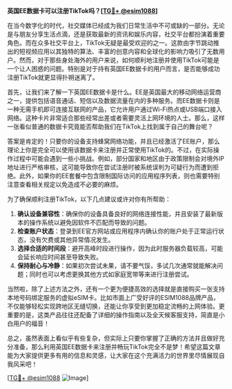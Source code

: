 **英国EE数据卡可以注册TikTok吗？[[TG💪+ @esim1088](https://t.me/s/esim1088)]**

在当今数字化的时代，社交媒体已经成为我们日常生活中不可或缺的一部分。无论是与朋友分享生活点滴，还是获取最新的资讯和娱乐内容，社交平台都扮演着重要角色。而在众多社交平台上，TikTok无疑是最受欢迎的之一。这款由字节跳动推出的短视频应用以其独特的算法、丰富的创意内容和全球化的影响力吸引了无数用户。然而，对于那些身处海外的用户来说，如何顺利地注册并使用TikTok可能是一个让人困惑的问题。特别是对于持有英国EE数据卡的用户而言，是否能够成功注册TikTok就更显得扑朔迷离了。

首先，让我们来了解一下英国EE数据卡是什么。EE是英国最大的移动网络运营商之一，提供包括语音通话、短信以及数据流量在内的多种服务。而EE数据卡则是一种无需手机即可连接互联网的产品，它允许用户通过Wi-Fi热点或USB端口接入网络。这种卡片非常适合那些经常出差或者需要灵活上网环境的人士。那么，这样一张看似普通的数据卡究竟能否帮助我们在TikTok上找到属于自己的舞台呢？

答案是肯定的！只要你的设备支持蜂窝网络功能，并且已经激活了EE账户，那么理论上你是完全可以使用该数据卡来注册并正常使用TikTok的。不过，在实际操作过程中可能会遇到一些小挑战。例如，部分国家和地区由于政策限制会对境外IP地址进行严格审核，这可能导致你在尝试注册时被系统误判为可疑行为而遭到拒绝。此外，如果你的EE套餐中包含限制国际访问的应用程序列表，则也需要特别注意查看相关规定以免造成不必要的麻烦。

为了确保顺利注册TikTok，以下几点建议或许对你有所帮助：

1. **确认设备兼容性**：确保你的设备具备良好的网络连接性能，并且安装了最新版本的操作系统以避免因软件不匹配而导致的问题。
2. **检查账户状态**：登录到EE官方网站或应用程序内确认你的账户处于正常运行状态，没有欠费或其他异常情况发生。
3. **选择合适的时间段**：避开高峰时段进行操作，因为此时服务器负载较高，可能会延长响应时间甚至导致失败。
4. **保持耐心与冷静**：如果初次尝试未果，请不要气馁，多试几次通常就能解决问题；同时也可以考虑更换其他方式如家庭宽带等来进行注册尝试。

当然啦，除了上述方法之外，还有一个更为便捷高效的选择就是直接购买一张支持本地号码绑定服务的虚拟eSIM卡。比如市面上广受好评的ESIM1088品牌产品，不仅能够轻松实现跨地区无缝切换，还能让你享受到更加稳定流畅的上网体验。更重要的是，这类产品往往还配备了详细的操作指南以及全天候客服支持，简直是小白用户的福音！

总之，虽然表面上看似乎有些复杂，但实际上只要你掌握了正确的方法并且做好充分准备，那么利用英国EE数据卡来注册并畅玩TikTok完全不是梦！希望这篇文章能为大家提供更多有用的信息和灵感，让大家在这个充满活力的世界里尽情展现自我风采吧！

[[TG💪+ @esim1088](https://t.me/s/esim1088) ![Image](https://i.postimg.cc/4NQfJmqS/Snipaste-2025-05-13-00-14-12.png)]